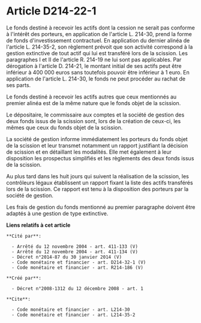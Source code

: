 # Article D214-22-1

Le fonds destiné à recevoir les actifs dont la cession ne serait pas conforme à l'intérêt des porteurs, en application de
l'article L. 214-30, prend la forme de fonds d'investissement contractuel. En application du dernier alinéa de l'article L.
214-35-2, son règlement prévoit que son activité correspond à la gestion extinctive de tout actif qui lui est transféré lors
de la scission. Les paragraphes I et II de l'article R. 214-19 ne lui sont pas applicables. Par dérogation à l'article D.
214-21, le montant initial de ses actifs peut être inférieur à 400 000 euros sans toutefois pouvoir être inférieur à 1 euro.
En application de l'article L. 214-30, le fonds ne peut procéder au rachat de ses parts. 

Le fonds destiné à recevoir les actifs autres que ceux mentionnés au premier alinéa est de la même nature que le fonds objet
de la scission. 

Le dépositaire, le commissaire aux comptes et la société de gestion des deux fonds issus de la scission sont, lors de la
création de ceux-ci, les mêmes que ceux du fonds objet de la scission. 

La société de gestion informe immédiatement les porteurs du fonds objet de la scission et leur transmet notamment un rapport
justifiant la décision de scission et en détaillant les modalités. Elle met également à leur disposition les prospectus
simplifiés et les règlements des deux fonds issus de la scission. 

Au plus tard dans les huit jours qui suivent la réalisation de la scission, les contrôleurs légaux établissent un rapport
fixant la liste des actifs transférés lors de la scission. Ce rapport est tenu à la disposition des porteurs par la société
de gestion. 

Les frais de gestion du fonds mentionné au premier paragraphe doivent être adaptés à une gestion de type extinctive.

**Liens relatifs à cet article**

	**Cité par**:

	  - Arrêté du 12 novembre 2004 - art. 411-133 (V)
	  - Arrêté du 12 novembre 2004 - art. 411-134 (V)
	  - Décret n°2014-87 du 30 janvier 2014 (V)
	  - Code monétaire et financier - art. D214-32-1 (V)
	  - Code monétaire et financier - art. R214-186 (V)

	**Créé par**:

	  - Décret n°2008-1312 du 12 décembre 2008 - art. 1

	**Cite**:

	  - Code monétaire et financier - art. L214-30
	  - Code monétaire et financier - art. L214-35-2
